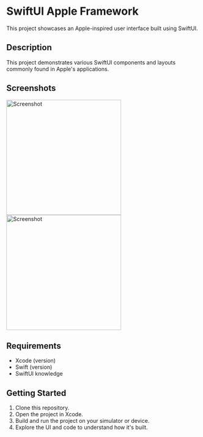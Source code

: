 # SwiftUI Apple Framework

This project showcases an Apple-inspired user interface built using SwiftUI.

## Description

This project demonstrates various SwiftUI components and layouts commonly found in Apple's applications.

## Screenshots

<image src="https://github.com/Rushikesh-24/Apple-Framework/assets/141911720/2c1bfbb6-4878-4bb4-b23c-3f10bc473013" alt="Screenshot" width=300/>
<image src="https://github.com/Rushikesh-24/Apple-Framework/assets/141911720/a29ef0ee-7d62-4dab-95c1-a2d32bbfa1b3" alt="Screenshot" width=300/>


## Requirements

- Xcode (version)
- Swift (version)
- SwiftUI knowledge

## Getting Started

1. Clone this repository.
2. Open the project in Xcode.
3. Build and run the project on your simulator or device.
4. Explore the UI and code to understand how it's built.
